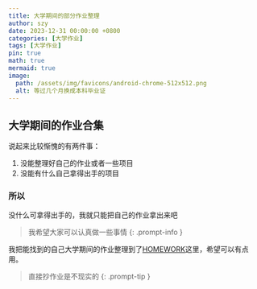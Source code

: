 ```yaml
---
title: 大学期间的部分作业整理
author: szy
date: 2023-12-31 00:00:00 +0800
categories: [大学作业]
tags: [大学作业]
pin: true
math: true
mermaid: true
image:
  path: /assets/img/favicons/android-chrome-512x512.png
  alt: 等过几个月换成本科毕业证
---
```

## 大学期间的作业合集

说起来比较惭愧的有两件事：

1. 没能整理好自己的作业或者一些项目
2. 没能有什么自己拿得出手的项目

### 所以

没什么可拿得出手的，我就只能把自己的作业拿出来吧

> 我希望大家可以认真做一些事情
> {: .prompt-info }

我把能找到的自己大学期间的作业整理到了[HOMEWORK](https://github.com/shiziyue/TJU_HOMEWORK)这里，希望可以有点用。

> 直接抄作业是不现实的
> {: .prompt-tip }
